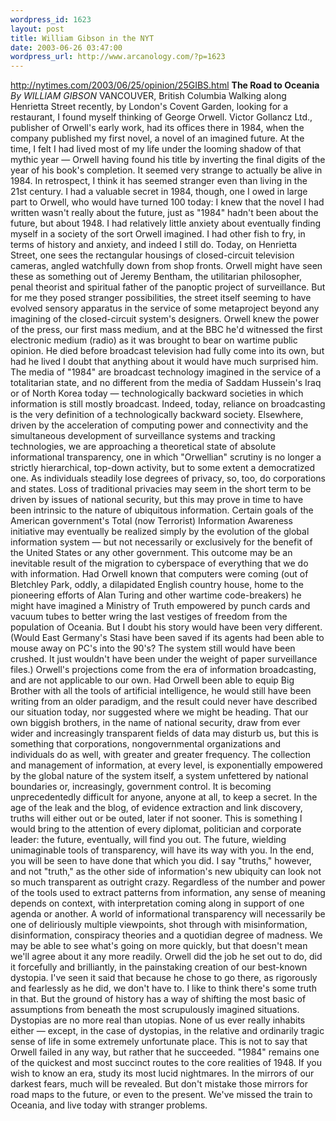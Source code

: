 ```yaml
--- 
wordpress_id: 1623
layout: post
title: William Gibson in the NYT
date: 2003-06-26 03:47:00
wordpress_url: http://www.arcanology.com/?p=1623
---
```

<a href="http://nytimes.com/2003/06/25/opinion/25GIBS.html">http://nytimes.com/2003/06/25/opinion/25GIBS.html</a> <b>The Road to Oceania</b> <i>By WILLIAM GIBSON</i> VANCOUVER, British Columbia Walking along Henrietta Street recently, by London&apos;s Covent Garden, looking for a restaurant, I found myself thinking of George Orwell. Victor Gollancz Ltd., publisher of Orwell&apos;s early work, had its offices there in 1984, when the company published my first novel, a novel of an imagined future. At the time, I felt I had lived most of my life under the looming shadow of that mythic year — Orwell having found his title by inverting the final digits of the year of his book&apos;s completion. It seemed very strange to actually be alive in 1984. In retrospect, I think it has seemed stranger even than living in the 21st century. I had a valuable secret in 1984, though, one I owed in large part to Orwell, who would have turned 100 today: I knew that the novel I had written wasn&apos;t really about the future, just as "1984" hadn&apos;t been about the future, but about 1948. I had relatively little anxiety about eventually finding myself in a society of the sort Orwell imagined. I had other fish to fry, in terms of history and anxiety, and indeed I still do. Today, on Henrietta Street, one sees the rectangular housings of closed-circuit television cameras, angled watchfully down from shop fronts. Orwell might have seen these as something out of Jeremy Bentham, the utilitarian philosopher, penal theorist and spiritual father of the panoptic project of surveillance. But for me they posed stranger possibilities, the street itself seeming to have evolved sensory apparatus in the service of some metaproject beyond any imagining of the closed-circuit system&apos;s designers. <lj-cut text="read the rest of the op-ed"> Orwell knew the power of the press, our first mass medium, and at the BBC he&apos;d witnessed the first electronic medium (radio) as it was brought to bear on wartime public opinion. He died before broadcast television had fully come into its own, but had he lived I doubt that anything about it would have much surprised him. The media of "1984" are broadcast technology imagined in the service of a totalitarian state, and no different from the media of Saddam Hussein&apos;s Iraq or of North Korea today — technologically backward societies in which information is still mostly broadcast. Indeed, today, reliance on broadcasting is the very definition of a technologically backward society. Elsewhere, driven by the acceleration of computing power and connectivity and the simultaneous development of surveillance systems and tracking technologies, we are approaching a theoretical state of absolute informational transparency, one in which "Orwellian" scrutiny is no longer a strictly hierarchical, top-down activity, but to some extent a democratized one. As individuals steadily lose degrees of privacy, so, too, do corporations and states. Loss of traditional privacies may seem in the short term to be driven by issues of national security, but this may prove in time to have been intrinsic to the nature of ubiquitous information. Certain goals of the American government&apos;s Total (now Terrorist) Information Awareness initiative may eventually be realized simply by the evolution of the global information system — but not necessarily or exclusively for the benefit of the United States or any other government. This outcome may be an inevitable result of the migration to cyberspace of everything that we do with information. Had Orwell known that computers were coming (out of Bletchley Park, oddly, a dilapidated English country house, home to the pioneering efforts of Alan Turing and other wartime code-breakers) he might have imagined a Ministry of Truth empowered by punch cards and vacuum tubes to better wring the last vestiges of freedom from the population of Oceania. But I doubt his story would have been very different. (Would East Germany&apos;s Stasi have been saved if its agents had been able to mouse away on PC&apos;s into the 90&apos;s? The system still would have been crushed. It just wouldn&apos;t have been under the weight of paper surveillance files.) Orwell&apos;s projections come from the era of information broadcasting, and are not applicable to our own. Had Orwell been able to equip Big Brother with all the tools of artificial intelligence, he would still have been writing from an older paradigm, and the result could never have described our situation today, nor suggested where we might be heading. That our own biggish brothers, in the name of national security, draw from ever wider and increasingly transparent fields of data may disturb us, but this is something that corporations, nongovernmental organizations and individuals do as well, with greater and greater frequency. The collection and management of information, at every level, is exponentially empowered by the global nature of the system itself, a system unfettered by national boundaries or, increasingly, government control. It is becoming unprecedentedly difficult for anyone, anyone at all, to keep a secret. In the age of the leak and the blog, of evidence extraction and link discovery, truths will either out or be outed, later if not sooner. This is something I would bring to the attention of every diplomat, politician and corporate leader: the future, eventually, will find you out. The future, wielding unimaginable tools of transparency, will have its way with you. In the end, you will be seen to have done that which you did. I say "truths," however, and not "truth," as the other side of information&apos;s new ubiquity can look not so much transparent as outright crazy. Regardless of the number and power of the tools used to extract patterns from information, any sense of meaning depends on context, with interpretation coming along in support of one agenda or another. A world of informational transparency will necessarily be one of deliriously multiple viewpoints, shot through with misinformation, disinformation, conspiracy theories and a quotidian degree of madness. We may be able to see what&apos;s going on more quickly, but that doesn&apos;t mean we&apos;ll agree about it any more readily. Orwell did the job he set out to do, did it forcefully and brilliantly, in the painstaking creation of our best-known dystopia. I&apos;ve seen it said that because he chose to go there, as rigorously and fearlessly as he did, we don&apos;t have to. I like to think there&apos;s some truth in that. But the ground of history has a way of shifting the most basic of assumptions from beneath the most scrupulously imagined situations. Dystopias are no more real than utopias. None of us ever really inhabits either — except, in the case of dystopias, in the relative and ordinarily tragic sense of life in some extremely unfortunate place. This is not to say that Orwell failed in any way, but rather that he succeeded. "1984" remains one of the quickest and most succinct routes to the core realities of 1948. If you wish to know an era, study its most lucid nightmares. In the mirrors of our darkest fears, much will be revealed. But don&apos;t mistake those mirrors for road maps to the future, or even to the present. We&apos;ve missed the train to Oceania, and live today with stranger problems.